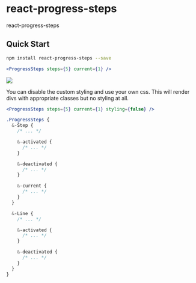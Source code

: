 # react-progress-steps

react-progress-steps

## Quick Start

```bash
npm install react-progress-steps --save
```

```jsx
<ProgressSteps steps={5} current={1} />
```

![](https://cloud.githubusercontent.com/assets/2709086/12774363/042f027a-c9f9-11e5-81dc-56a84ddff7a2.png)

You can disable the custom styling and use your own css.
This will render divs with appropriate classes but no styling at all.

```jsx
<ProgressSteps steps={5} current={1} styling={false} />
```

```scss
.ProgressSteps {
  &-Step {
    /* ... */

    &-activated {
      /* ... */
    }

    &-deactivated {
      /* ... */
    }

    &-current {
      /* ... */
    }  
  }

  &-Line {
    /* ... */

    &-activated {
      /* ... */
    }

    &-deactivated {
      /* ... */
    }
  }
}
```
